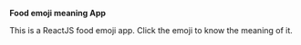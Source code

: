 **Food emoji meaning App**

This is a ReactJS food emoji app. Click the emoji to know the meaning of it. 